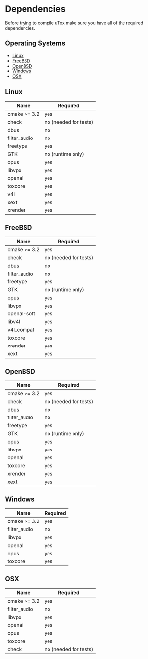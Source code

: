 # Dependencies

Before trying to compile uTox make sure you have all of the required dependencies.

## Operating Systems

- [Linux](#linux)
- [FreeBSD](#freebsd)
- [OpenBSD](#openbsd)
- [Windows](#windows)
- [OSX](#osx)

<a name="linux"></a>
## Linux

| Name         | Required              |
|--------------|-----------------------|
| cmake >= 3.2 | yes                   |
| check        | no (needed for tests) |
| dbus         | no                    |
| filter_audio | no                    |
| freetype     | yes                   |
| GTK          | no (runtime only)     |
| opus         | yes                   |
| libvpx       | yes                   |
| openal       | yes                   |
| toxcore      | yes                   |
| v4l          | yes                   |
| xext         | yes                   |
| xrender      | yes                   |

<a name="freebsd"></a>
## FreeBSD

| Name         | Required              |
|--------------|-----------------------|
| cmake >= 3.2 | yes                   |
| check        | no (needed for tests) |
| dbus         | no                    |
| filter_audio | no                    |
| freetype     | yes                   |
| GTK          | no (runtime only)     |
| opus         | yes                   |
| libvpx       | yes                   |
| openal-soft  | yes                   |
| libv4l       | yes                   |
| v4l\_compat  | yes                   |
| toxcore      | yes                   |
| xrender      | yes                   |
| xext         | yes                   |

<a name="openbsd"></a>
## OpenBSD

| Name         | Required              |
|--------------|-----------------------|
| cmake >= 3.2 | yes                   |
| check        | no (needed for tests) |
| dbus         | no                    |
| filter_audio | no                    |
| freetype     | yes                   |
| GTK          | no (runtime only)     |
| opus         | yes                   |
| libvpx       | yes                   |
| openal       | yes                   |
| toxcore      | yes                   |
| xrender      | yes                   |
| xext         | yes                   |

<a name="windows"></a>
## Windows

|   Name       | Required |
|--------------|----------|
| cmake >= 3.2 |   yes    |
| filter_audio |   no     |
| libvpx       |   yes    |
| openal       |   yes    |
| opus         |   yes    |
| toxcore      |   yes    |

<a name="osx"></a>
## OSX

| Name         | Required              |
|--------------|-----------------------|
| cmake >= 3.2 | yes                   |
| filter_audio | no                    |
| libvpx       | yes                   |
| openal       | yes                   |
| opus         | yes                   |
| toxcore      | yes                   |
| check        | no (needed for tests) |

